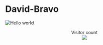 # David-Bravo
<img src="https://github.com/SenorBravo/David-Bravo/blob/main/Screen_Shot_2023-08-24_at_12.00.10_PM-removebg-preview.png" alt="Hello world">

<p align="center"> 
  Visitor count<br>
  <img src="https://profile-counter.glitch.me/David-Bravo/count.svg" />
</p>
<!--
**SenorBravo/SenorBravo** is a ✨ _special_ ✨ repository because its `README.md` (this file) appears on your GitHub profile.

Here are some ideas to get you started:

- 🔭 I’m currently working on ...
- 🌱 I’m currently learning ...
- 👯 I’m looking to collaborate on ...
- 🤔 I’m looking for help with ...
- 💬 Ask me about ...
- 📫 How to reach me: ...
- 😄 Pronouns: ...
- ⚡ Fun fact: ...
-->
